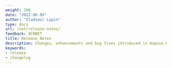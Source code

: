 ```yaml
---
weight: 100
date: "2022-06-09"
author: "Vladimir Lapin"
type: docs
url: /net/release-notes/
feedback: OCRNET
title: Release Notes
description: Changes, enhancements and bug fixes introduced in Aspose.OCR releases.
keywords:
- release
- changelog
---
```

